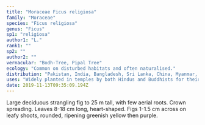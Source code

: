 ```yaml
---
title: "Moraceae Ficus religiosa"
family: "Moraceae"
species: "Ficus religiosa"
genus: "Ficus"
sp1: "religiosa"
author1: "L."
rank1: ""
sp2: ""
author2: ""
vernacular: "Bodh-Tree, Pipal Tree"
ecology: "Common on disturbed habitats and often naturalised."
distribution: "Pakistan, India, Bangladesh, Sri Lanka, China, Myanmar, Thailand."
uses: "Widely planted in temples by both Hindus and Buddhists for their religious beliefs. Also planted as an ornamental."
date: 2019-11-13T09:35:09.194Z
---
```

Large deciduous strangling fig to 25 m tall, with few aerial roots. Crown spreading. Leaves 8-18 cm long, heart-shaped. Figs 1-1.5 cm across on leafy shoots, rounded, ripening greenish yellow then purple.